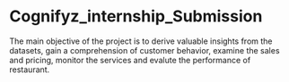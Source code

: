 # Cognifyz_internship_Submission
The main objective of the project is to derive valuable insights from the datasets, gain a comprehension of customer behavior, examine the sales and pricing, monitor the services and evalute the performance of restaurant.
